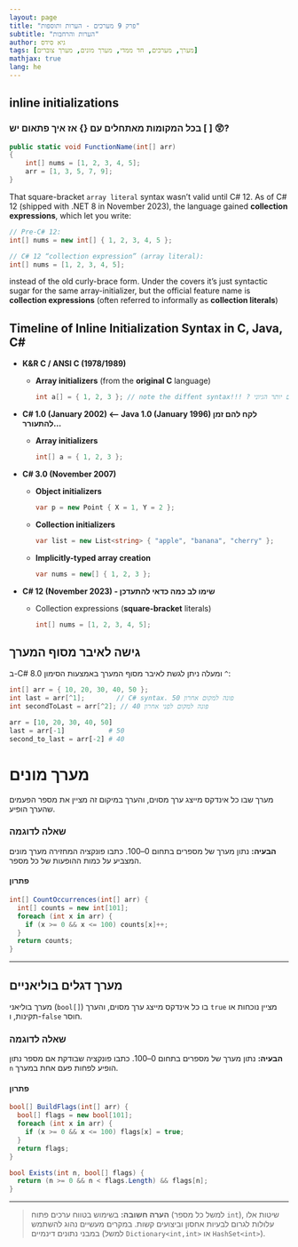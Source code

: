 ```yaml
---
layout: page
title: "פרק 9 מערכים - הערות ותוספות"
subtitle: "הערות והרחבות"
author: גיא סידס
tags: [מערך, מערכים, חד ממדי, מערך מונים, מערך צוברים]
mathjax: true
lang: he
---
```


## inline initializations

### בכל המקומות מאתחלים עם {} אז איך פתאום יש [ ] 😲?

```csharp
public static void FunctionName(int[] arr)
{
    int[] nums = [1, 2, 3, 4, 5];
    arr = [1, 3, 5, 7, 9];
}
```
That square-bracket `array literal` syntax wasn’t valid until C# 12. As of C# 12 (shipped with .NET 8 in November 2023), the language gained **collection expressions**, which let you write:

```csharp
// Pre-C# 12:
int[] nums = new int[] { 1, 2, 3, 4, 5 };

// C# 12 “collection expression” (array literal):
int[] nums = [1, 2, 3, 4, 5];
```
instead of the old curly-brace form. Under the covers it’s just syntactic sugar for the same array-initializer, but the official feature name is **collection expressions** (often referred to informally as **collection literals**)


## Timeline of Inline Initialization Syntax in C, Java, C#


- **K&R C / ANSI C (1978/1989)**

  - **Array initializers** (from the **original C** language)
    ```c
    int a[] = { 1, 2, 3 }; // note the diffent syntax!!! ? סוגריים במקום יותר הגיוני
    ```

- **C# 1.0 (January 2002) ⟵ Java 1.0 (January 1996) לקח להם זמן להתעורר...**

  - **Array initializers**
    ```csharp
    int[] a = { 1, 2, 3 };
    ```

- **C# 3.0 (November 2007)**

  - **Object initializers**
    ```csharp
    var p = new Point { X = 1, Y = 2 };
    ```
  - **Collection initializers**
    ```csharp
    var list = new List<string> { "apple", "banana", "cherry" };
    ```
  - **Implicitly-typed array creation**
    ```csharp
    var nums = new[] { 1, 2, 3 };
    ```

- **C# 12 (November 2023) - שימו לב כמה כדאי להתעדכן**

  - Collection expressions (**square-bracket** literals)
    ```csharp
    int[] nums = [1, 2, 3, 4, 5];
    ```


## גישה לאיבר מסוף המערך

ב-C# 8.0 ומעלה ניתן לגשת לאיבר מסוף המערך באמצעות הסימון `^`:

```csharp
int[] arr = { 10, 20, 30, 40, 50 };
int last = arr[^1];        // C# syntax. 50 פונה למקום אחרון
int secondToLast = arr[^2]; // 40 פונה למקום לפני אחרון
```

```python
arr = [10, 20, 30, 40, 50]
last = arr[-1]           # 50
second_to_last = arr[-2] # 40
```

# מערך מונים


מערך שבו כל אינדקס מייצג ערך מסוים, והערך במיקום זה מציין את מספר הפעמים שהערך הופיע.

### שאלה לדוגמה

**הבעיה:** נתון מערך של מספרים בתחום 0–100. כתבו פונקציה המחזירה מערך מונים המצביע על כמות ההופעות של כל מספר.

#### פתרון

```csharp
int[] CountOccurrences(int[] arr) {
  int[] counts = new int[101];
  foreach (int x in arr) {
    if (x >= 0 && x <= 100) counts[x]++;
  }
  return counts;
}
```

---

## מערך דגלים בוליאניים

מערך בוליאני (`bool[]`) בו כל אינדקס מייצג ערך מסוים, והערך `true` מציין נוכחות או תקינות, ו-`false` חוסר.

### שאלה לדוגמה

**הבעיה:** נתון מערך של מספרים בתחום 0–100. כתבו פונקציה שבודקת אם מספר נתון `n` הופיע לפחות פעם אחת במערך.

#### פתרון

```csharp
bool[] BuildFlags(int[] arr) {
  bool[] flags = new bool[101];
  foreach (int x in arr) {
    if (x >= 0 && x <= 100) flags[x] = true;
  }
  return flags;
}

bool Exists(int n, bool[] flags) {
  return (n >= 0 && n < flags.Length) && flags[n];
}
```

---

> **הערה חשובה:** בשימוש בטווח ערכים פתוח (למשל כל מספר `int`), שיטות אלו עלולות לגרום לבעיות אחסון וביצועים קשות. במקרים מעשיים נהוג להשתמש במבני נתונים דינמיים (למשל `Dictionary<int,int>` או `HashSet<int>`).



